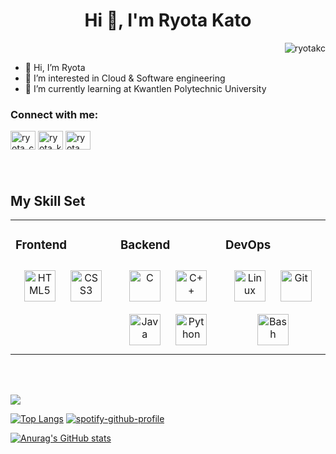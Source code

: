 <h1 align="center">Hi 👋, I'm Ryota Kato</h1>
<p align="right"> <img src="https://komarev.com/ghpvc/?username=ryotakc&label=Profile%20views&color=0e75b6&style=flat" alt="ryotakc" /> </p>


<!--
**ryotakc/ryotakc** is a ✨ _special_ ✨ repository because its `README.md` (this file) appears on your GitHub profile.-->


- 👋 Hi, I’m Ryota
- 👀 I’m interested in Cloud & Software engineering
- 🌱 I’m currently learning at Kwantlen Polytechnic University

<h3 align="left">Connect with me:</h3>
<a href="https://twitter.com/ryota_canada" target="blank"><img align="center" src="https://raw.githubusercontent.com/rahuldkjain/github-profile-readme-generator/master/src/images/icons/Social/twitter.svg" alt="ryota_canada" height="30" width="40" /></a>
<a href="https://instagram.com/ryota_krc" target="blank"><img align="center" src="https://raw.githubusercontent.com/rahuldkjain/github-profile-readme-generator/master/src/images/icons/Social/instagram.svg" alt="ryota_krc" height="30" width="40" /></a>
<a href="https://fb.com/" target="blank"><img align="center" src="https://raw.githubusercontent.com/rahuldkjain/github-profile-readme-generator/master/src/images/icons/Social/facebook.svg" alt="ryota kato" height="30" width="40" /></a>
<h3 align="left"></h3>

<br/>  


## My Skill Set  
<table><tr><td valign="top" width="33%">



### Frontend  
<div align="center">  
<a href="https://en.wikipedia.org/wiki/HTML5" target="_blank"><img style="margin: 10px" src="https://profilinator.rishav.dev/skills-assets/html5-original-wordmark.svg" alt="HTML5" height="50" /></a>  
<a href="https://www.w3schools.com/css/" target="_blank"><img style="margin: 10px" src="https://profilinator.rishav.dev/skills-assets/css3-original-wordmark.svg" alt="CSS3" height="50" /></a>  
</div>

</td><td valign="top" width="33%" >



### Backend  
<div align="center">  
<a href="https://www.cprogramming.com/" target="_blank"><img style="margin: 10px" src="https://profilinator.rishav.dev/skills-assets/c-original.svg" alt="C" height="50" /></a>  
<a href="https://www.cplusplus.com/" target="_blank"><img style="margin: 10px" src="https://profilinator.rishav.dev/skills-assets/cplusplus-original.svg" alt="C++" height="50" /></a>  
<a href="https://www.java.com/" target="_blank"><img style="margin: 10px" src="https://profilinator.rishav.dev/skills-assets/java-original-wordmark.svg" alt="Java" height="50" /></a>  
<a href="https://www.python.org/" target="_blank"><img style="margin: 10px" src="https://profilinator.rishav.dev/skills-assets/python-original.svg" alt="Python" height="50" /></a>  
</div>

</td><td valign="top" width="33%">



### DevOps  
<div align="center">  
<a href="https://www.linux.org/" target="_blank"><img style="margin: 10px" src="https://profilinator.rishav.dev/skills-assets/linux-original.svg" alt="Linux" height="50" /></a>  
<a href="https://github.com/" target="_blank"><img style="margin: 10px" src="https://profilinator.rishav.dev/skills-assets/git-scm-icon.svg" alt="Git" height="50" /></a>  
<a href="https://www.gnu.org/software/bash/" target="_blank"><img style="margin: 10px" src="https://profilinator.rishav.dev/skills-assets/gnu_bash-icon.svg" alt="Bash" height="50" /></a>  
</div>

</td></tr></table>  

<br/>  
<br/>


<!---
RyotaKC/RyotaKC is a ✨ special ✨ repository because its `README.md` (this file) appears on your GitHub profile.
You can click the Preview link to take a look at your changes.
--->

![](https://github-profile-summary-cards.vercel.app/api/cards/profile-details?username=ryotakc&theme=github_dark)

[![Top Langs](https://github-readme-stats.vercel.app/api/top-langs/?username=ryotakc&layout=compact&theme=algolia)](https://github.com/anuraghazra/github-readme-stats) [![spotify-github-profile](https://spotify-github-profile.vercel.app/api/view?uid=31qgnjwjnpxi27yvkwzzgca5ecxi&cover_image=true&theme=novatorem&show_offline=false&background_color=121212&bar_color=53b14f&bar_color_cover=false)](https://github.com/kittinan/spotify-github-profile)

[![Anurag's GitHub stats](https://github-readme-stats.vercel.app/api?username=ryotakc&theme=algolia&show_icons=true)](https://github.com/anuraghazra/github-readme-stats)  
